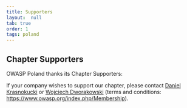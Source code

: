 ```yaml
---
title: Supporters
layout:  null
tab: true
order: 1
tags: poland
---
```


## Chapter Supporters

OWASP Poland thanks its Chapter Supporters:

<!-- ![Softserve_logo.jpg](Softserve_logo.jpg "Softserve_logo.jpg") -
Platinum Chapter Supporter

![EY_logo_150x150.png](EY_logo_150x150.png "EY_logo_150x150.png")-
Platinum Chapter Supporter

![Radware_logo.png](Radware_logo.png "Radware_logo.png")- Platinum
Chapter Supporter

![Checkmarx_logo_OWASP.png](Checkmarx_logo_OWASP.png
"Checkmarx_logo_OWASP.png")- Platinum Chapter Supporter

![Securing_logo_cmyk_150.png](Securing_logo_cmyk_150.png
"Securing_logo_cmyk_150.png") - Gold Chapter Supporter
![KPMG_logo.png](KPMG_logo.png "KPMG_logo.png") - Silver Chapter
Supporter
![Bluesec.png](Bluesec.png "Bluesec.png") - Silver Chapter Supporter -->

If your company wishes to support our chapter, please contact [Daniel Krasnokucki](mailto:daniel.krasnokucki@owasp.org) or [Wojciech Dworakowski](mailto:wojciech.dworakowski@owasp.org) (terms and
conditions: <https://www.owasp.org/index.php/Membership>).
